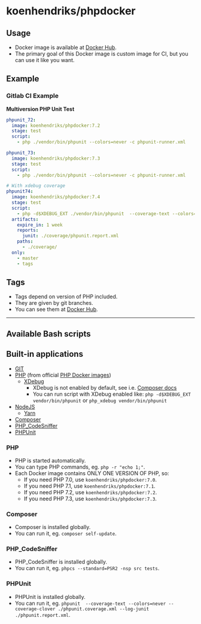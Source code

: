 # koenhendriks/phpdocker

## Usage

* Docker image is available at [Docker Hub](https://hub.docker.com/r/koenhendriks/phpdocker/).
* The primary goal of this Docker image is custom image for CI, but you can use it like you want.

## Example

### Gitlab CI Example

__Multiversion PHP Unit Test__ 
```yml
phpunit_72:
  image: koenhendriks/phpdocker:7.2
  stage: test
  script:
    - php ./vendor/bin/phpunit --colors=never -c phpunit-runner.xml

phpunit_73:
  image: koenhendriks/phpdocker:7.3
  stage: test
  script:
    - php ./vendor/bin/phpunit --colors=never -c phpunit-runner.xml

# With xdebug coverage
phpunit74:
  image: koenhendriks/phpdocker:7.4
  stage: test
  script:
    - php -d$XDEBUG_EXT ./vendor/bin/phpunit  --coverage-text --colors=never --coverage-clover ./coverage/phpunit.coverage.xml --log-junit ./coverage/phpunit.report.xml
  artifacts:
    expire_in: 1 week
    reports:
      junit: ./coverage/phpunit.report.xml
    paths:
      - ./coverage/
  only:
    - master
    - tags
```

## Tags

* Tags depend on version of PHP included.
* They are given by git branches.
* You can see them at [Docker Hub](https://hub.docker.com/r/koenhendriks/phpdocker/tags/).

---

## Available Bash scripts

## Built-in applications

* [GIT](https://git-scm.com/)
* [PHP](http://php.net) (from official [PHP Docker images](https://registry.hub.docker.com/_/php/))
	* [XDebug](http://xdebug.org)
		* XDebug is not enabled by default, see i.e. [Composer docs](https://getcomposer.org/doc/articles/troubleshooting.md#xdebug-impact-on-composer)
		* You can run script with XDebug enabled like: `php -d$XDEBUG_EXT vendor/bin/phpunit` or `php_xdebug vendor/bin/phpunit`
* [NodeJS](https://nodejs.org)
	* [Yarn](https://yarnpkg.com/)
* [Composer](https://getcomposer.org)
* [PHP_CodeSniffer](https://www.squizlabs.com/php-codesniffer) 
* [PHPUnit](https://phpunit.de)

### PHP

* PHP is started automatically.
* You can type PHP commands, eg. `php -r "echo 1;"`.
* Each Docker image contains ONLY ONE VERSION OF PHP, so:
	* If you need PHP 7.0, use `koenhendriks/phpdocker:7.0`.
	* If you need PHP 7.1, use `koenhendriks/phpdocker:7.1`.
	* If you need PHP 7.2, use `koenhendriks/phpdocker:7.2`.
	* If you need PHP 7.3, use `koenhendriks/phpdocker:7.3`.

### Composer

* Composer is installed globally.
* You can run it, eg. `composer self-update`.

### PHP_CodeSniffer

* PHP_CodeSniffer is installed globally.
* You can run it, eg. `phpcs --standard=PSR2 -nsp src tests`.

### PHPUnit

* PHPUnit is installed globally.
* You can run it, eg. `phpunit  --coverage-text --colors=never --coverage-clover ./phpunit.coverage.xml --log-junit ./phpunit.report.xml`.
